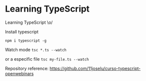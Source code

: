 # Learning TypeScript
Learning TypeScript \o/

Install typescript

` npm i typescript -g `

Watch mode
` tsc *.ts --watch `

or a especific file
` tsc my-file.ts --watch `

Repository reference: https://github.com/11joselu/curso-typescript-openwebinars